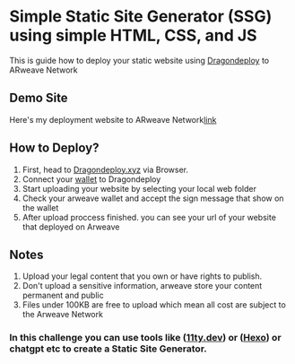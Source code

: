 # Simple Static Site Generator (SSG) using simple HTML, CSS, and JS

This is guide how to deploy your static website using [Dragondeploy](https://dragondeploy.xyz/) to ARweave Network

## Demo Site

Here's my deployment website to ARweave Network[link](https://arweave.net/oaayQx0KIgMkiW5sZWE8jVwoKV5emy-Pqox5GKik_JY/)

## How to Deploy?

1. First, head to [Dragondeploy.xyz](https://dragondeploy.xyz) via Browser.
2. Connect your [wallet](https://arweave.app) to Dragondeploy
3. Start uploading your website by selecting your local web folder
4. Check your arweave wallet and accept the sign message that show on the wallet
5. After upload proccess finished. you can see your url of your website that deployed on Arweave

## Notes

1. Upload your legal content that you own or have rights to publish.
2. Don't upload a sensitive information, arweave store your content permanent and public
3. Files under 100KB are free to upload which mean all cost are subject to the Arweave Network

### In this challenge you can use tools like ([11ty.dev](https://www.11ty.dev/)) or ([Hexo](https://hexo.io/)) or chatgpt etc to create a Static Site Generator.
